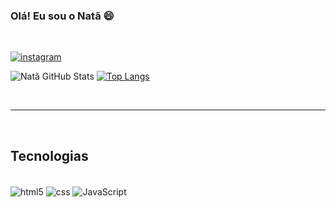 ### Olá! Eu sou o Natã 😄

<br/>

[![instagram](https://img.shields.io/badge/Instagram-E4405F?style=for-the-badge&logo=instagram&logoColor=white)](https://www.instagram.com/nataoliveira_santos/)

![Natã GitHub Stats](https://github-readme-stats.vercel.app/api?username=nata-comtio&show_icons=true&theme=dracula)
[![Top Langs](https://github-readme-stats.vercel.app/api/top-langs/?username=nata-comtio&layout_count=)](https://github.com/anuraghazra/github-readme-stats)

<br/>

---

<br/>

## Tecnologias
<div style="display inline-block"><br/>
    <img align="center" alt="html5" src="https://img.shields.io/badge/HTML5-E34F26?style=for-the-badge&logo=html5&logoColor=white"/>
    <img align="center" alt="css" src="https://img.shields.io/badge/CSS3-1572B6?style=for-the-badge&logo=css3&ogoColor=white"/>
    <img align="center" alt="JavaScript" src="https://img.shields.io/badge/JavaScript-F7DF1E?style=for-the-badge&logo=javascript&logoColor=black"/>
</div>
